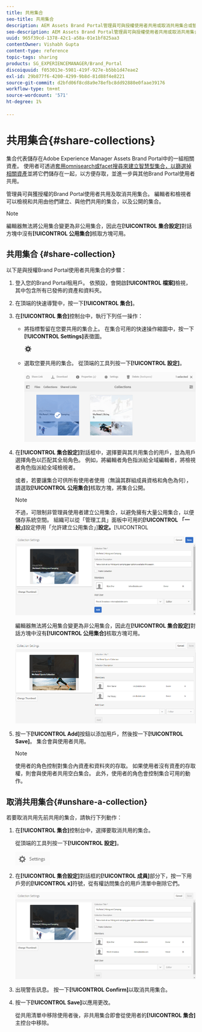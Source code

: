 ```yaml
---
title: 共用集合
seo-title: 共用集合
description: AEM Assets Brand Portal管理員可與授權使用者共用或取消共用集合或智慧型集合。 編輯者只能檢視和共用由他們建立、與他們共用的集合，以及公開的集合。
seo-description: AEM Assets Brand Portal管理員可與授權使用者共用或取消共用集合或智慧型集合。 編輯者只能檢視和共用由他們建立、與他們共用的集合，以及公開的集合。
uuid: 965f39cd-1378-42c1-a58a-01e1bf825aa3
contentOwner: Vishabh Gupta
content-type: reference
topic-tags: sharing
products: SG_EXPERIENCEMANAGER/Brand_Portal
discoiquuid: f053013e-5981-419f-927e-b5bb1d47eae2
exl-id: 29b877f6-4200-4299-9b8d-81d88f4e8221
source-git-commit: d2bfd06f8cd8a9e78efbc8dd92880e0faae39176
workflow-type: tm+mt
source-wordcount: '571'
ht-degree: 1%

---
```


# 共用集合{#share-collections}

集合代表儲存在Adobe Experience Manager Assets Brand Portal中的一組相關資產。 使用者可透過[套用omnisearch或facet搜尋來建立智慧型集合，以篩選掉相關資產](brand-portal-searching.md)並將它們儲存在一起，以方便存取，並進一步與其他Brand Portal使用者共用。

管理員可與獲授權的Brand Portal使用者共用及取消共用集合。 編輯者和檢視者可以檢視和共用由他們建立、與他們共用的集合，以及公開的集合。

>[!NOTE]
>
>編輯器無法將公用集合變更為非公用集合，因此在&#x200B;**[!UICONTROL 集合設定]**&#x200B;對話方塊中沒有&#x200B;**[!UICONTROL 公用集合]**&#x200B;核取方塊可用。

## 共用集合 {#share-collection}

以下是與授權Brand Portal使用者共用集合的步驟：

1. 登入您的Brand Portal租用戶。 依預設，會開啟&#x200B;**[!UICONTROL 檔案]**&#x200B;檢視，其中包含所有已發佈的資產和資料夾。

1. 在頂端的快速導覽中，按一下&#x200B;**[!UICONTROL 集合]**。

1. 在&#x200B;**[!UICONTROL 集合]**&#x200B;控制台中，執行下列任一操作：

   * 將指標暫留在您要共用的集合上。 在集合可用的快速操作縮圖中，按一下&#x200B;**[!UICONTROL Settings]**&#x200B;表徵圖。

      ![](assets/settings-icon.png)

   * 選取您要共用的集合。 從頂端的工具列按一下&#x200B;**[!UICONTROL 設定]**。

      ![](assets/collection-console.png)

1. 在&#x200B;**[!UICONTROL 集合設定]**&#x200B;對話框中，選擇要與其共用集合的用戶，並為用戶選擇角色以匹配其全局角色。 例如，將編輯者角色指派給全域編輯者，將檢視者角色指派給全域檢視者。

   或者，若要讓集合可供所有使用者使用（無論其群組成員資格和角色為何），請選取&#x200B;**[!UICONTROL 公用集合]**&#x200B;核取方塊，將集合公開。

   >[!NOTE]
   >
   >不過，可限制非管理員使用者建立公用集合，以避免擁有大量公用集合，以便儲存系統空間。 組織可以從「管理工具」面板中可用的&#x200B;**[!UICONTROL 「一般」]**&#x200B;設定停用「允許建立公用集合」]**設定。**[!UICONTROL 

   ![](assets/collection_sharingadduser.png)

   編輯器無法將公用集合變更為非公用集合，因此在&#x200B;**[!UICONTROL 集合設定]**&#x200B;對話方塊中沒有&#x200B;**[!UICONTROL 公用集合]**&#x200B;核取方塊可用。

   ![](assets/collection-setting-editor.png)

1. 按一下&#x200B;**[!UICONTROL Add]**&#x200B;按鈕以添加用戶，然後按一下&#x200B;**[!UICONTROL Save]**。 集合會與使用者共用。

   >[!NOTE]
   >
   >使用者的角色控制對集合內資產和資料夾的存取。 如果使用者沒有資產的存取權，則會與使用者共用空白集合。 此外，使用者的角色會控制集合可用的動作。

## 取消共用集合{#unshare-a-collection}

若要取消共用先前共用的集合，請執行下列動作：

1. 在&#x200B;**[!UICONTROL 集合]**&#x200B;控制台中，選擇要取消共用的集合。

   從頂端的工具列按一下&#x200B;**[!UICONTROL 設定]**。

   ![](assets/collection_settings.png)

1. 在&#x200B;**[!UICONTROL 集合設定]**&#x200B;對話框的&#x200B;**[!UICONTROL 成員]**&#x200B;部分下，按一下用戶旁的&#x200B;**[!UICONTROL x]**&#x200B;符號，從有權訪問集合的用戶清單中刪除它們。

   ![](assets/unshare_collection.png)

1. 出現警告訊息。 按一下&#x200B;**[!UICONTROL Confirm]**&#x200B;以取消共用集合。

1. 按一下&#x200B;**[!UICONTROL Save]**&#x200B;以應用更改。

   從共用清單中移除使用者後，非共用集合即會從使用者的&#x200B;**[!UICONTROL 集合]**&#x200B;主控台中移除。

<!--
1. Click the overlay icon on the left, and choose **[!UICONTROL Navigation]**.

   ![](assets/contenttree-1.png)

1. From the siderail on the left, click **[!UICONTROL Collections]**.

   ![](assets/access_collections.png)

1. From the **[!UICONTROL Collections]** console, do one of the following:

    * Hover the pointer over the collection you want to share. From the quick action thumbnails available for the collection, click the **[!UICONTROL Settings]** icon.

   ![](assets/settings_thumbnail.png)

    * Select the collection you want to share. From the toolbar at the top, click **[!UICONTROL Settings]**.
    
   ![](assets/collection-sharing.png)

1. In the [!UICONTROL Collection Settings] dialog box, select the users or groups with whom you want to share the collection and select the role for a user or a group to match their global role. For example, assign the Editor role to a global editor, the Viewer role to a global viewer.

   Alternatively, to make the collection available to all users irrespective of their group membership and role, make it public by selecting the **[!UICONTROL Public Collection]** check-box.

   >[!NOTE]
   >
   >However, non-admin users can be restricted from creating public collections, to avoid having numerous public collections so that system space can be saved. Organizations can disable the **[!UICONTROL Allow public collections creation]** configuration from [!UICONTROL General] settings available in admin tools panel.

   ![](assets/collection_sharingadduser.png)

   Editors cannot change a public collection to a non-public collection and, therefore, do not have **[!UICONTROL Public Collection]** check-box available in **[!UICONTROL Collection Settings]** dialog.

   ![](assets/collection-setting-editor.png)

1. Select **[!UICONTROL Add]**, and then **[!UICONTROL Save]**. The collection is shared with the chosen users.

   >[!NOTE]
   >
   >A user's role governs access to the assets and folders inside a collection. If a user does not have access to assets, an empty collection is shared with the user. Also, a user's role governs the actions available for collections.

## Unshare a collection {#unshare-a-collection}

To unshare a previously shared collection, do the following:

1. From the **[!UICONTROL Collections]** console, select the collection you want to unshare.

   In the toolbar, click **[!UICONTROL Settings]**.

   ![](assets/collection_settings.png)

1. On the **[!UICONTROL Collection Settings]** dialog box, under **[!UICONTROL Members]**, click the **[!UICONTROL x]** symbol next to users or groups to remove them from the list of users you shared the collection with.

   ![](assets/unshare_collection.png)

1. In the warning message box, click **[!UICONTROL Confirm]** to confirm unshare.

   Click **[!UICONTROL Save]**.

1. Log in to Brand Portal with the credentials of the user you removed from the shared list. The collection is removed from the **[!UICONTROL Collections]** console.
-->
